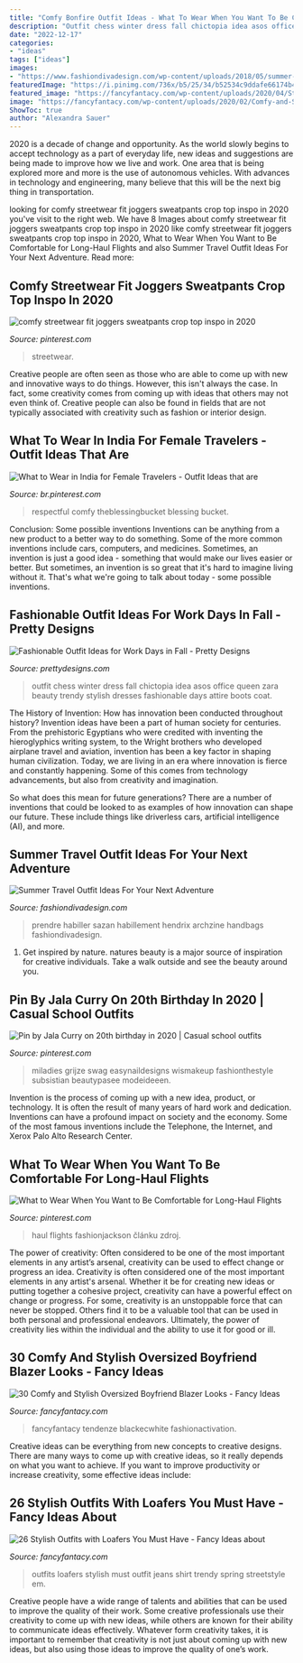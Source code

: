 ```yaml
---
title: "Comfy Bonfire Outfit Ideas - What To Wear When You Want To Be Comfortable For Long-haul Flights"
description: "Outfit chess winter dress fall chictopia idea asos office queen zara beauty trendy stylish dresses fashionable days attire boots coat"
date: "2022-12-17"
categories:
- "ideas"
tags: ["ideas"]
images:
- "https://www.fashiondivadesign.com/wp-content/uploads/2018/05/summer-travel-outfit--640x960.jpg"
featuredImage: "https://i.pinimg.com/736x/b5/25/34/b52534c9ddafe66174b4e54b8ff976a4.jpg"
featured_image: "https://fancyfantacy.com/wp-content/uploads/2020/04/Stylish-Outfits-with-Loafers-You-Must-Have-16.jpg"
image: "https://fancyfantacy.com/wp-content/uploads/2020/02/Comfy-and-Stylish-Oversized-Boyfriend-Blazer-Looks-15.jpg"
ShowToc: true
author: "Alexandra Sauer"
---
```



2020 is a decade of change and opportunity. As the world slowly begins to accept technology as a part of everyday life, new ideas and suggestions are being made to improve how we live and work. One area that is being explored more and more is the use of autonomous vehicles. With advances in technology and engineering, many believe that this will be the next big thing in transportation.

	

		
looking for comfy streetwear fit joggers sweatpants crop top inspo in 2020 you've visit to the right web. We have 8 Images about comfy streetwear fit joggers sweatpants crop top inspo in 2020 like comfy streetwear fit joggers sweatpants crop top inspo in 2020, What to Wear When You Want to Be Comfortable for Long-Haul Flights and also Summer Travel Outfit Ideas For Your Next Adventure. Read more:
		
    
## Comfy Streetwear Fit Joggers Sweatpants Crop Top Inspo In 2020

<img loading=lazy src="https://i.pinimg.com/736x/54/c7/11/54c71188107a286019443d61be72d5d7.jpg" onerror="this.onerror=null;this.src='https://tse3.mm.bing.net/th?id=OIP.66GB_eZ9zxkaAUO7JsDqcgHaKP&amp;pid=15.1';" alt="comfy streetwear fit joggers sweatpants crop top inspo in 2020">

_Source: pinterest.com_

>streetwear. 

	

Creative people are often seen as those who are able to come up with new and innovative ways to do things. However, this isn't always the case. In fact, some creativity comes from coming up with ideas that others may not even think of. Creative people can also be found in fields that are not typically associated with creativity such as fashion or interior design.

    
## What To Wear In India For Female Travelers - Outfit Ideas That Are

<img loading=lazy src="https://i.pinimg.com/736x/09/13/00/091300038df8804e3b9c0bbd280850ca.jpg" onerror="this.onerror=null;this.src='https://tse4.mm.bing.net/th?id=OIP.yCAze77RejMUhOQvGyi4qAHaLG&amp;pid=15.1';" alt="What to Wear in India for Female Travelers - Outfit Ideas that are">

_Source: br.pinterest.com_

>respectful comfy theblessingbucket blessing bucket. 

	

Conclusion: Some possible inventions
Inventions can be anything from a new product to a better way to do something. Some of the more common inventions include cars, computers, and medicines. Sometimes, an invention is just a good idea - something that would make our lives easier or better. But sometimes, an invention is so great that it's hard to imagine living without it. That's what we're going to talk about today - some possible inventions.

    
## Fashionable Outfit Ideas For Work Days In Fall - Pretty Designs

<img loading=lazy src="https://www.prettydesigns.com/wp-content/uploads/2014/07/Stylish-Trendy-Outfit-Idea.jpg" onerror="this.onerror=null;this.src='https://tse2.mm.bing.net/th?id=OIP.CKtQOF4bfdWuYauX794bwgHaK3&amp;pid=15.1';" alt="Fashionable Outfit Ideas for Work Days in Fall - Pretty Designs">

_Source: prettydesigns.com_

>outfit chess winter dress fall chictopia idea asos office queen zara beauty trendy stylish dresses fashionable days attire boots coat. 

	

The History of Invention: How has innovation been conducted throughout history?
Invention ideas have been a part of human society for centuries. From the prehistoric Egyptians who were credited with inventing the hieroglyphics writing system, to the Wright brothers who developed airplane travel and aviation, invention has been a key factor in shaping human civilization. 
Today, we are living in an era where innovation is fierce and constantly happening. Some of this comes from technology advancements, but also from creativity and imagination. 

So what does this mean for future generations? There are a number of inventions that could be looked to as examples of how innovation can shape our future. These include things like driverless cars, artificial intelligence (AI), and more.

    
## Summer Travel Outfit Ideas For Your Next Adventure

<img loading=lazy src="https://www.fashiondivadesign.com/wp-content/uploads/2018/05/summer-travel-outfit--640x960.jpg" onerror="this.onerror=null;this.src='https://tse4.mm.bing.net/th?id=OIP.ssnvQKxXlxRvqki7EseKCAHaLH&amp;pid=15.1';" alt="Summer Travel Outfit Ideas For Your Next Adventure">

_Source: fashiondivadesign.com_

>prendre habiller sazan habillement hendrix archzine handbags fashiondivadesign. 

	

1. Get inspired by nature. natures beauty is a major source of inspiration for creative individuals. Take a walk outside and see the beauty around you.

    
## Pin By Jala Curry On 20th Birthday In 2020 | Casual School Outfits

<img loading=lazy src="https://i.pinimg.com/736x/b5/25/34/b52534c9ddafe66174b4e54b8ff976a4.jpg" onerror="this.onerror=null;this.src='https://tse4.mm.bing.net/th?id=OIP.V0pn1x1Wv2ixq01OqB84zwHaKY&amp;pid=15.1';" alt="Pin by Jala Curry on 20th birthday in 2020 | Casual school outfits">

_Source: pinterest.com_

>miladies grijze swag easynaildesigns wismakeup fashionthestyle subsistian beautypasee modeideeen. 

	

Invention is the process of coming up with a new idea, product, or technology. It is often the result of many years of hard work and dedication. Inventions can have a profound impact on society and the economy. Some of the most famous inventions include the Telephone, the Internet, and Xerox Palo Alto Research Center.

    
## What To Wear When You Want To Be Comfortable For Long-Haul Flights

<img loading=lazy src="https://i.pinimg.com/736x/e0/f5/99/e0f5993f4f7a7f0acf7fa3be6d65a481.jpg" onerror="this.onerror=null;this.src='https://tse1.mm.bing.net/th?id=OIP.FBkqwfHRKeQQe_muHwm2nwHaJ2&amp;pid=15.1';" alt="What to Wear When You Want to Be Comfortable for Long-Haul Flights">

_Source: pinterest.com_

>haul flights fashionjackson článku zdroj. 

	

The power of creativity: Often considered to be one of the most important elements in any artist’s arsenal, creativity can be used to effect change or progress an idea.
Creativity is often considered one of the most important elements in any artist's arsenal. Whether it be for creating new ideas or putting together a cohesive project, creativity can have a powerful effect on change or progress. For some, creativity is an unstoppable force that can never be stopped. Others find it to be a valuable tool that can be used in both personal and professional endeavors. Ultimately, the power of creativity lies within the individual and the ability to use it for good or ill.

    
## 30 Comfy And Stylish Oversized Boyfriend Blazer Looks - Fancy Ideas

<img loading=lazy src="https://fancyfantacy.com/wp-content/uploads/2020/02/Comfy-and-Stylish-Oversized-Boyfriend-Blazer-Looks-15.jpg" onerror="this.onerror=null;this.src='https://tse1.mm.bing.net/th?id=OIP.FkSIGsXlV6rppbUY1uKiHQHaMR&amp;pid=15.1';" alt="30 Comfy and Stylish Oversized Boyfriend Blazer Looks - Fancy Ideas">

_Source: fancyfantacy.com_

>fancyfantacy tendenze blackecwhite fashionactivation. 

	

Creative ideas can be everything from new concepts to creative designs. There are many ways to come up with creative ideas, so it really depends on what you want to achieve. If you want to improve productivity or increase creativity, some effective ideas include:

    
## 26 Stylish Outfits With Loafers You Must Have - Fancy Ideas About

<img loading=lazy src="https://fancyfantacy.com/wp-content/uploads/2020/04/Stylish-Outfits-with-Loafers-You-Must-Have-16.jpg" onerror="this.onerror=null;this.src='https://tse1.mm.bing.net/th?id=OIP.LKm1KrtWgYQ4nO3_2bok2gHaLE&amp;pid=15.1';" alt="26 Stylish Outfits with Loafers You Must Have - Fancy Ideas about">

_Source: fancyfantacy.com_

>outfits loafers stylish must outfit jeans shirt trendy spring streetstyle em. 

	

Creative people have a wide range of talents and abilities that can be used to improve the quality of their work. Some creative professionals use their creativity to come up with new ideas, while others are known for their ability to communicate ideas effectively. Whatever form creativity takes, it is important to remember that creativity is not just about coming up with new ideas, but also using those ideas to improve the quality of one’s work.

